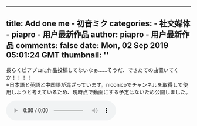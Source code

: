 
---
title: Add one me - 初音ミク
categories: 
    - 社交媒体
    - piapro - 用户最新作品
author: piapro - 用户最新作品
comments: false
date: Mon, 02 Sep 2019 05:01:24 GMT
thumbnail: ''
---

<div>   
<p class="cd_dtl_cap">長らくピアプロに作品投稿してないなぁ……そうだ、できたての曲置いてくか！！！！<br>
※日本語と英語と中国語が混ざっています。niconicoでチャンネルを取得して使用しようと考えているため、現時点で動画にする予定はないため公開しました。</p><audio src="https://cdn.piapro.jp/mp3_a/3t/3t9anjkzsmiw6sud_20190902050124_audition.mp3" controls loop></audio>  
</div>
            